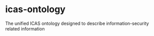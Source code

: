 # icas-ontology
The unified ICAS ontology designed to describe information-security related information
